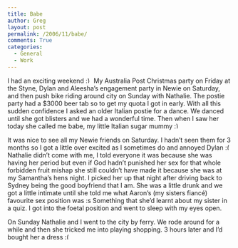 ```yaml
---
title: Babe
author: Greg
layout: post
permalink: /2006/11/babe/
comments: True
categories:
  - General
  - Work
---
```

I had an exciting weekend <img src="http://gregology.net/wp-includes/images/smilies/simple-smile.png" alt=":)" class="wp-smiley" style="height: 1em; max-height: 1em;" /> My Australia Post Christmas party on Friday at the Styne, Dylan and Aleesha’s engagement party in Newie on Saturday, and then push bike riding around city on Sunday with Nathalie. The postie party had a $3000 beer tab so to get my quota I got in early. With all this sudden confidence I asked an older Italian postie for a dance. We danced until she got blisters and we had a wonderful time. Then when I saw her today she called me babe, my little Italian sugar mummy <img src="http://gregology.net/wp-includes/images/smilies/simple-smile.png" alt=":)" class="wp-smiley" style="height: 1em; max-height: 1em;" />

It was nice to see all my Newie friends on Saturday. I hadn’t seen them for 3 months so I got a little over excited as I sometimes do and annoyed Dylan <img src="http://gregology.net/wp-includes/images/smilies/frownie.png" alt=":(" class="wp-smiley" style="height: 1em; max-height: 1em;" /> Nathalie didn’t come with me, I told everyone it was because she was having her period but even if God hadn’t punished her sex for that whole forbidden fruit mishap she still couldn’t have made it because she was at my Samantha’s hens night. I picked her up that night after driving back to Sydney being the good boyfriend that I am. She was a little drunk and we got a little intimate until she told me what Aaron’s (my sisters fiancé) favourite sex position was :s Something that she’d learnt about my sister in a quiz. I got into the foetal position and went to sleep with my eyes open.

On Sunday Nathalie and I went to the city by ferry. We rode around for a while and then she tricked me into playing shopping. 3 hours later and I’d bought her a dress <img src="http://gregology.net/wp-includes/images/smilies/frownie.png" alt=":(" class="wp-smiley" style="height: 1em; max-height: 1em;" />